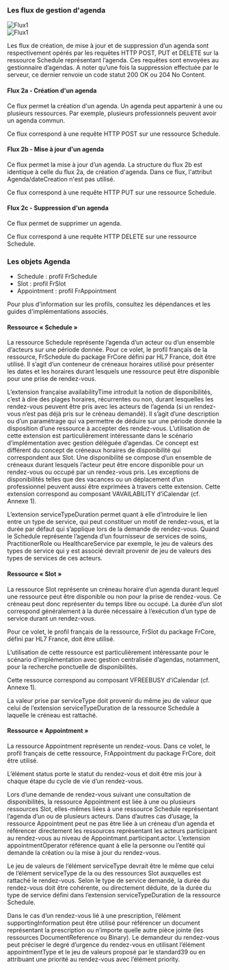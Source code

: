 ### Les flux de gestion d'agenda 

<div class="figure" style="width:65%;">
    <img src="flux2.png" alt="Flux1" title="Flux1">
</div>

<div class="figure" style="width:65%;">
    <img src="flux2.2.png" alt="Flux1" title="Flux1">
</div>

Les flux de création, de mise à jour et de suppression d’un agenda sont respectivement opérés par les requêtes HTTP POST, PUT et DELETE sur la ressource Schedule représentant l’agenda. Ces requêtes sont envoyées au gestionnaire d’agendas.
A noter qu’une fois la suppression effectuée par le serveur, ce dernier renvoie un code statut 200 OK ou 204 No Content.

#### Flux 2a - Création d'un agenda

Ce flux permet la création d'un agenda. Un agenda peut appartenir à une ou plusieurs ressources.
Par exemple, plusieurs professionnels peuvent avoir un agenda commun.

Ce flux correspond à une requête HTTP POST sur une ressource Schedule.

#### Flux 2b - Mise à jour d'un agenda

Ce flux permet la mise à jour d’un agenda. La structure du flux 2b est identique à celle du flux 2a, de création d'agenda. Dans ce flux, l'attribut Agenda/dateCreation n'est pas utilisé.

Ce flux correspond à une requête HTTP PUT sur une ressource Schedule.

#### Flux 2c - Suppression d'un agenda

Ce flux permet de supprimer un agenda.

Ce flux correspond à une requête HTTP DELETE sur une ressource Schedule.

### Les objets Agenda

* Schedule : profil FrSchedule
* Slot : profil FrSlot
* Appointment : profil FrAppointment

Pour plus d'information sur les profils, consultez les dépendances et les guides d'implémentations associés.

#### Ressource « Schedule »

La ressource Schedule représente l’agenda d’un acteur ou d’un ensemble d’acteurs sur une période donnée. Pour ce volet, le profil français de la ressource, FrSchedule du package FrCore défini par HL7 France, doit être utilisé. Il s’agit d’un conteneur de créneaux horaires utilisé pour présenter les dates et les horaires durant lesquels une ressource peut être disponible pour une prise de rendez-vous.

L’extension française availabilityTime introduit la notion de disponibilités, c’est à dire des plages horaires, récurrentes ou non, durant lesquelles les rendez-vous peuvent être pris avec les acteurs de l’agenda (si un rendez-vous n’est pas déjà pris sur le créneau demandé). Il s’agit d’une description ou d’un paramétrage qui va permettre de déduire sur une période donnée la disposition d’une ressource à accepter des rendez-vous. L’utilisation de cette extension est particulièrement intéressante dans le scénario d’implémentation avec gestion déléguée d’agendas. Ce concept est différent du concept de créneaux horaires de disponibilité qui correspondent aux Slot. Une disponibilité se compose d’un ensemble de créneaux durant lesquels l’acteur peut être encore disponible pour un rendez-vous ou occupé par un rendez-vous pris. Les exceptions de disponibilités telles que des vacances ou un déplacement d’un professionnel peuvent aussi être exprimées à travers cette extension. Cette extension correspond au composant VAVAILABILITY d’iCalendar (cf. Annexe 1).
<!-- TODO  annexe 1-->

L’extension serviceTypeDuration permet quant à elle d’introduire le lien entre un type de service, qui peut constituer un motif de rendez-vous, et la durée par défaut qui s’applique lors de la demande de rendez-vous. Quand le Schedule représente l’agenda d’un fournisseur de services de soins, PractitionerRole ou HealthcareService par exemple, le jeu de valeurs des types de service qui y est associé devrait provenir de jeu de valeurs des types de services de ces acteurs.

#### Ressource « Slot »

La ressource Slot représente un créneau horaire d’un agenda durant lequel une ressource peut être disponible ou non pour la prise de rendez-vous. Ce créneau peut donc représenter du temps libre ou occupé. La durée d’un slot correspond généralement à la durée nécessaire à l’exécution d’un type de service durant un rendez-vous.

Pour ce volet, le profil français de la ressource, FrSlot du package FrCore, défini par HL7 France, doit être utilisé.

L’utilisation de cette ressource est particulièrement intéressante pour le scénario d’implémentation avec gestion centralisée d’agendas, notamment, pour la recherche ponctuelle de disponibilités.

Cette ressource correspond au composant VFREEBUSY d’iCalendar (cf. Annexe 1).

La valeur prise par serviceType doit provenir du même jeu de valeur que celui de l’extension serviceTypeDuration de la ressource Schedule à laquelle le créneau est rattaché.

#### Ressource « Appointment »

La ressource Appointment représente un rendez-vous. Dans ce volet, le profil français de cette ressource,
FrAppointment du package FrCore, doit être utilisé.

L’élément status porte le statut du rendez-vous et doit être mis jour à chaque étape du cycle de vie d’un rendez-vous.

Lors d’une demande de rendez-vous suivant une consultation de disponibilités, la ressource Appointment est liée à une ou plusieurs ressources Slot, elles-mêmes liées à une ressource Schedule représentant l’agenda d’un ou de plusieurs acteurs. Dans d’autres cas d’usage, la ressource Appointment peut ne pas être liée à un créneau d’un agenda et référencer directement les ressources représentant les acteurs participant au rendez-vous au niveau de Appointmant.participant.actor. L’extension appointmentOperator référence quant à elle la personne ou l’entité qui demande la création ou la mise à jour du rendez-vous.

Le jeu de valeurs de l’élément serviceType devrait être le même que celui de l’élément serviceType de la ou des ressources Slot auxquelles est rattaché le rendez-vous. Selon le type de service demandé, la durée du rendez-vous doit être cohérente, ou directement déduite, de la durée du type de service défini dans l’extension serviceTypeDuration de la ressource Schedule.

Dans le cas d’un rendez-vous lié à une prescription, l’élément supportingInformation peut être utilisé pour référencer un document représentant la prescription ou n’importe quelle autre pièce jointe (les ressources DocumentReference ou Binary).
Le demandeur du rendez-vous peut préciser le degré d’urgence du rendez-vous en utilisant l’élément appointmentType et le jeu de valeurs proposé par le standard39 ou en attribuant une priorité au rendez-vous avec l’élément priority.
